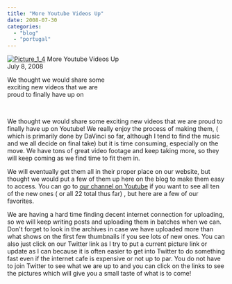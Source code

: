 ```yaml
---
title: "More Youtube Videos Up"
date: 2008-07-30
categories: 
  - "blog"
  - "portugal"
---
```


 [![Picture_1_4](https://pub-ac94b3f306b24c0dba4238943c97f2e1.r2.dev/2008/07/08/picture_1_4.png "Picture_1_4")](https://pub-ac94b3f306b24c0dba4238943c97f2e1.r2.dev/photos/uncategorized/2008/07/08/picture_1_4.png) More Youtube Videos Up  
July 8, 2008

We thought we would share some  
exciting new videos that we are  
proud to finally have up on  

<!--more-->

[  
](https://pub-ac94b3f306b24c0dba4238943c97f2e1.r2.dev/photos/uncategorized/2008/07/01/img_2017_2.png)

We thought we would share some exciting new videos that we are proud to finally have up on Youtube! We really enjoy the process of making them, ( which is primarily done by DaVinci so far, although I tend to find the music and we all decide on final take) but it is time consuming, especially on the move. We have tons of great video footage and keep taking more, so they will keep coming as we find time to fit them in.  

We will eventually get them all in their proper place on our website, but thought we would put a few of them up here on the blog to make them easy to access. You can go to [our channel on Youtube](http://www.youtube.com/user/soultravelers3) if you want to see all ten of the new ones ( or all 22 total thus far) , but here are a few of our favorites.

We are having a hard time finding decent internet connection for uploading, so we will keep writing posts and uploading them in batches when we can. Don't forget to look in the archives in case we have uploaded more than what shows on the first few thumbnails if you see lots of new ones. You can also just click on our Twitter link as I try to put a current picture link or update as I can because it is often easier to get into Twitter to do something fast even if the internet cafe is expensive or not up to par. You do not have to join Twitter to see what we are up to and you can click on the links to see the pictures which will give you a small taste of what is to come!
